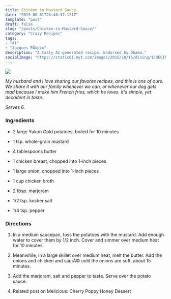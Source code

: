 ```yaml
---
title: Chicken in Mustard Sauce
date: "2019-08-01T23:46:37.121Z"
template: "post"
draft: false
slug: "/posts/Chicken-in-Mustard-Sauce/"
category: "Crazy Recipes"
tags:
- "AI"
- "Jacques PÃ©pin"
description: "A tasty AI-generated recipe. Endorsed by Obama."
socialImage: "https://static01.nyt.com/images/2015/10/15/dining/15RECIPE17DIN/15RECIPE17DIN-superJumbo.jpg"
---
```


![](https://static01.nyt.com/images/2015/10/15/dining/15RECIPE17DIN/15RECIPE17DIN-superJumbo.jpg)

*My husband and I love sharing our favorite recipes, and this is one of ours. We share it with our family whenever we can, or whenever our dog gets mad because I make him French fries, which he loves. It's simple, yet decadent in taste.*

*Serves 6.*
### Ingredients

* 2 large Yukon Gold potatoes, boiled for 10 minutes

* 1 tsp. whole-grain mustard

* 4 tablespoons butter

* 1 chicken breast, chopped into 1-inch pieces

* 1 large onion, chopped into 1-inch pieces

* 1 cup chicken broth

* 2 tbsp. marjoram

* 1/2 tsp. kosher salt

* 1/4 tsp. pepper
### Directions

1. In a medium saucepan, toss the potatoes with the mustard. Add enough water to cover them by 1/2 inch. Cover and simmer over medium heat for 10 minutes.

1. Meanwhile, in a large skillet over medium heat, melt the butter. Add the onions and chicken and sautÃ© until the onions are soft, about 15 minutes.

1. Add the marjoram, salt and pepper to taste. Serve over the potato sauce.

1. Related post on Melicious: Cherry Poppy Honey Dessert

